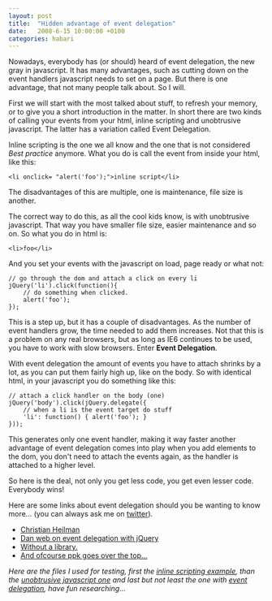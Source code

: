 ```yaml
---
layout: post
title:  "Hidden advantage of event delegation"
date:   2008-6-15 10:00:00 +0100
categories: habari
---
```

<p>Nowadays, everybody has (or should) heard of event delegation, the new gray in javascript. It has many advantages, such as cutting down on the event handlers javascript needs to set on a page. But there is one advantage, that not many people talk about. So I will.</p>
<p>First we will start with the most talked about stuff, to refresh your memory, or to give you a short introduction in the matter. In short there are two kinds of calling your events from your html, inline scripting and unobtrusive javascript. The latter has a variation called Event Delegation.</p>
<p>Inline scripting is the one we all know and the one that is not considered <em>Best practice</em> anymore. What you do is call the event from inside your html, like this:</p><pre><code>&#60;li onclick= "alert('foo');"&#62;inline script&#60;/li&#62;</code></pre><p>The disadvantages of this are multiple, one is maintenance, file size is another.</p><p>The correct way to do this, as all the cool kids know, is with unobtrusive javascript. That way you have smaller file size, easier maintenance and so on. So what you do in html is:</p>
<pre><code>&#60;li&#62;foo&#60;/li&#62;</code></pre><p>And you set your events with the javascript on load, page ready or what not:</p>
<pre><code>// go through the dom and attach a click on every li
jQuery('li').click(function(){
	// do something when clicked.
	alert('foo');
});</code></pre>
<p>This is a step up, but it has a couple of disadvantages. As the number of event handlers grow, the time needed to add them increases. Not that this is a problem on any real browsers, but as long as IE6 continues to be used, you have to work with slow browsers. Enter <strong>Event Delegation</strong>.</p>
<p>With event delegation the amount of events you have to attach shrinks by a lot, as you can put them fairly high up, like on the body. So with identical html, in your javascript you do something like this:</p>
<pre><code>// attach a click handler on the body (one)
jQuery('body').click(jQuery.delegate({
	// when a li is the event target do stuff
	'li': function() { alert('foo'); }
}));</code></pre>
<p>This generates only one event handler, making it way faster another advantage of event delegation comes into play when you add elements to the dom, you don't need to attach the events again, as the handler is attached to a higher level.</p><p>So here is the deal, not only you get less code, you get even lesser code. Everybody wins!</p>
<p>Here are some links about event delegation should you be wanting to know more... (you can always ask me on <a href="http://www.twitter.com/wnas/">twitter</a>).</p>
<ul><li><a href="http://icant.co.uk/sandbox/eventdelegation/">Christian Heilman</a></li>
<li><a href="http://www.danwebb.net/2008/2/8/event-delegation-made-easy-in-jquery">Dan web on event delegation with jQuery</a></li>
<li><a href="http://usabletype.com/weblog/event-delegation-without-javascript-library/">Without a library.</a></li>
<li><a href="http://www.quirksmode.org/blog/archives/2008/04/delegating_the.html">And ofcourse ppk goes over the top...</a></li>
</ul>
<p><em>Here are the files I used for testing, first the <a href="http://www.wnas.nl/files/eventdelegation/is.html" title="is.html">inline scripting example</a>, than the <a href="http://www.wnas.nl/files/eventdelegation/oj.html" title="oj.html">unobtrusive javascript one</a> and last but not least the one with <a href="http://www.wnas.nl/files/eventdelegation/ed.html" title="ed.html">event delegation</a>, have fun researching...</em></p>
